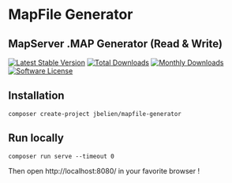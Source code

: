 # MapFile Generator

## MapServer .MAP Generator (Read & Write)

[![Latest Stable Version](https://poser.pugx.org/jbelien/mapfile-generator/v/stable)](https://packagist.org/packages/jbelien/mapfile-generator)
[![Total Downloads](https://poser.pugx.org/jbelien/mapfile-generator/downloads)](https://packagist.org/packages/jbelien/mapfile-generator)
[![Monthly Downloads](https://poser.pugx.org/jbelien/mapfile-generator/d/monthly.png)](https://packagist.org/packages/jbelien/mapfile-generator)
[![Software License](https://img.shields.io/badge/license-GPL--2.0-brightgreen.svg)](LICENSE)

## Installation

    composer create-project jbelien/mapfile-generator

## Run locally

    composer run serve --timeout 0

Then open http://localhost:8080/ in your favorite browser !
